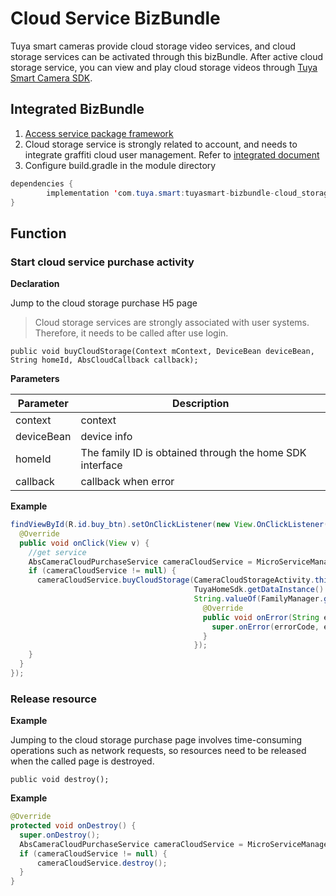 # Cloud Service BizBundle

Tuya smart cameras provide cloud storage video services, and cloud storage services can be activated through this bizBundle. After active cloud storage service, you can view and play cloud storage videos through [Tuya Smart Camera SDK](https://tuyainc.github.io/tuyasmart_home_android_sdk_doc/en/resource/ipc/cloud_video.html).

## Integrated BizBundle

1.  [Access service package framework](./access.md)
2.  Cloud storage service is strongly related to account, and needs to integrate graffiti cloud user management. Refer to [integrated document](https://tuyainc.github.io/tuyasmart_home_android_sdk_doc/en/resource/User.html)
3.  Configure build.gradle in the module directory

```java
dependencies {
		implementation 'com.tuya.smart:tuyasmart-bizbundle-cloud_storage:3.20.0-7'
}
```

## Function

### Start cloud service purchase activity

**Declaration**

Jump to the cloud storage purchase H5 page

> Cloud storage services are strongly associated with user systems. Therefore, it needs to be called after use login.

```
public void buyCloudStorage(Context mContext, DeviceBean deviceBean, String homeId, AbsCloudCallback callback);
```

**Parameters**

| Parameter  | Description                                              |
| ---------- | -------------------------------------------------------- |
| context    | context                                                  |
| deviceBean | device info                                              |
| homeId     | The family ID is obtained through the home SDK interface |
| callback   | callback when error                                      |

**Example**

```java
findViewById(R.id.buy_btn).setOnClickListener(new View.OnClickListener() {
  @Override
  public void onClick(View v) {
    //get service
    AbsCameraCloudPurchaseService cameraCloudService = MicroServiceManager.getInstance().findServiceByInterface(AbsCameraCloudPurchaseService.class.getName());
    if (cameraCloudService != null) {
      cameraCloudService.buyCloudStorage(CameraCloudStorageActivity.this,
                                         TuyaHomeSdk.getDataInstance().getDeviceBean(devId),
                                         String.valueOf(FamilyManager.getInstance().getCurrentHomeId()), new AbsCloudCallback() {
                                           @Override
                                           public void onError(String errorCode, String errorMessage) {
                                             super.onError(errorCode, errorMessage);
                                           }
                                         });
    }
  }
});
```

### Release resource

**Example**

Jumping to the cloud storage purchase page involves time-consuming operations such as network requests, so resources need to be released when the called page is destroyed.

```
public void destroy();
```

**Example**

```java
@Override
protected void onDestroy() {
  super.onDestroy();
  AbsCameraCloudPurchaseService cameraCloudService = MicroServiceManager.getInstance().findServiceByInterface(AbsCameraCloudPurchaseService.class.getName());
  if (cameraCloudService != null) {
	  cameraCloudService.destroy();
  }
}
```
